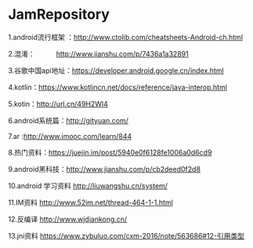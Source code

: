 # JamRepository
1.android流行框架 ：http://www.ctolib.com/cheatsheets-Android-ch.html

2.混淆：           http://www.jianshu.com/p/7436a1a32891

3.谷歌中国api地址：https://developer.android.google.cn/index.html

4.kotlin：https://www.kotlincn.net/docs/reference/java-interop.html

5.kotin：http://url.cn/49H2Wl4

6.android系统篇：http://gityuan.com/

7.ar :http://www.imooc.com/learn/844

8.热门资料：https://juejin.im/post/5940e0f6128fe1006a0d6cd9

9.android黑科技：http://www.jianshu.com/p/cb2deed0f2d8

10.android 学习资料 http://liuwangshu.cn/system/

11.IM资料 http://www.52im.net/thread-464-1-1.html

12.反编译 http://www.wjdiankong.cn/

13.jni资料 https://www.zybuluo.com/cxm-2016/note/563686#12-引用类型
